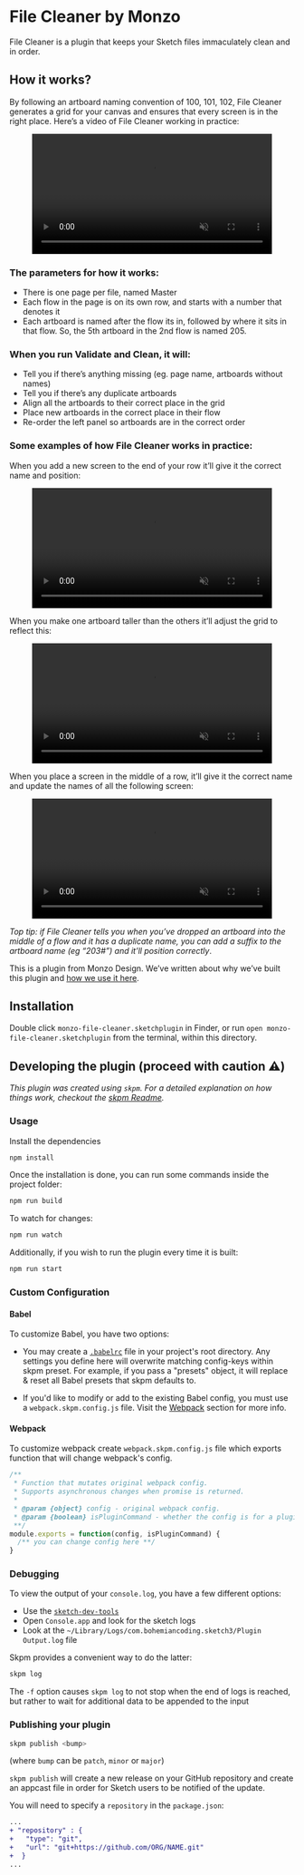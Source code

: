 # File Cleaner by Monzo

File Cleaner is a plugin that keeps your Sketch files immaculately clean and in order.

## How it works?
By following an artboard naming convention of 100, 101, 102, File Cleaner generates a grid for your canvas and ensures that every screen is in the right place. Here’s a video of File Cleaner working in practice:
<figure>
  <video controls muted style="width: 958px; max-width: 100%;">
  <source src=“/assets/monzo-file-cleanup-basic.mp4” type="video/mp4">
  Sorry, your browser does not support the video tag. Please update.
  </video>
</figure>

### The parameters for how it works:
* There is one page per file, named Master
* Each flow in the page is on its own row, and starts with a number that denotes it
* Each artboard is named after the flow its in, followed by where it sits in that flow. So, the 5th artboard in the 2nd flow is named 205.

### When you run Validate and Clean, it will:
* Tell you if there’s anything missing (eg. page name, artboards without names)
* Tell you if there’s any duplicate artboards
* Align all the artboards to their correct place in the grid
* Place new artboards in the correct place in their flow
* Re-order the left panel so artboards are in the correct order

### Some examples of how File Cleaner works in practice:
When you add a new screen to the end of your row it’ll give it the correct name and position:
<figure>
  <video controls muted style="width: 958px; max-width: 100%;">
  <source src=“/assets/example-1.mp4” type="video/mp4">
  Sorry, your browser does not support the video tag. Please update.
  </video>
</figure>

When you make one artboard taller than the others it’ll adjust the grid to reflect this:
<figure>
  <video controls muted style="width: 958px; max-width: 100%;">
  <source src=“/assets/example-2.mp4” type="video/mp4">
  Sorry, your browser does not support the video tag. Please update.
  </video>
</figure>

When you place a screen in the middle of a row, it’ll give it the correct name and update the names of all the following screen:
<figure>
  <video controls muted style="width: 958px; max-width: 100%;">
  <source src=“/assets/example-3.mp4” type="video/mp4">
  Sorry, your browser does not support the video tag. Please update.
  </video>
</figure>

*Top tip: if File Cleaner tells you when you’ve dropped an artboard into the middle of a flow and it has a duplicate name, you can add a suffix to the artboard name (eg “203#”) and it’ll position correctly*.

This is a plugin from Monzo Design. We’ve written about why we’ve built this plugin and [how we use it here](monzo.com/blog). 


## Installation

Double click `monzo-file-cleaner.sketchplugin` in Finder, or run `open monzo-file-cleaner.sketchplugin` from the terminal, within this directory.

## Developing the plugin (proceed with caution ⚠️)

_This plugin was created using `skpm`. For a detailed explanation on how things work, checkout the [skpm Readme](https://github.com/skpm/skpm/blob/master/README.md)._

### Usage

Install the dependencies

```bash
npm install
```

Once the installation is done, you can run some commands inside the project folder:

```bash
npm run build
```

To watch for changes:

```bash
npm run watch
```

Additionally, if you wish to run the plugin every time it is built:

```bash
npm run start
```

### Custom Configuration

#### Babel

To customize Babel, you have two options:

* You may create a [`.babelrc`](https://babeljs.io/docs/usage/babelrc) file in your project's root directory. Any settings you define here will overwrite matching config-keys within skpm preset. For example, if you pass a "presets" object, it will replace & reset all Babel presets that skpm defaults to.

* If you'd like to modify or add to the existing Babel config, you must use a `webpack.skpm.config.js` file. Visit the [Webpack](#webpack) section for more info.

#### Webpack

To customize webpack create `webpack.skpm.config.js` file which exports function that will change webpack's config.

```js
/**
 * Function that mutates original webpack config.
 * Supports asynchronous changes when promise is returned.
 *
 * @param {object} config - original webpack config.
 * @param {boolean} isPluginCommand - whether the config is for a plugin command or a resource
 **/
module.exports = function(config, isPluginCommand) {
  /** you can change config here **/
}
```

### Debugging

To view the output of your `console.log`, you have a few different options:

* Use the [`sketch-dev-tools`](https://github.com/skpm/sketch-dev-tools)
* Open `Console.app` and look for the sketch logs
* Look at the `~/Library/Logs/com.bohemiancoding.sketch3/Plugin Output.log` file

Skpm provides a convenient way to do the latter:

```bash
skpm log
```

The `-f` option causes `skpm log` to not stop when the end of logs is reached, but rather to wait for additional data to be appended to the input

### Publishing your plugin

```bash
skpm publish <bump>
```

(where `bump` can be `patch`, `minor` or `major`)

`skpm publish` will create a new release on your GitHub repository and create an appcast file in order for Sketch users to be notified of the update.

You will need to specify a `repository` in the `package.json`:

```diff
...
+ "repository" : {
+   "type": "git",
+   "url": "git+https://github.com/ORG/NAME.git"
+  }
...
```

